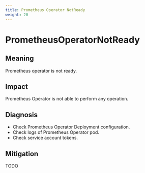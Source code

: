 ```yaml
---
title: Prometheus Operator NotReady
weight: 20
---
```


# PrometheusOperatorNotReady

## Meaning

Prometheus operator is not ready.

## Impact

Prometheus Operator is not able to perform any operation.

## Diagnosis

- Check Prometheus Operator Deployment configuration.
- Check logs of Prometheus Operator pod.
- Check service account tokens.

## Mitigation

TODO
